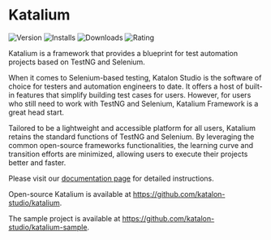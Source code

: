 # Katalium
![Version](https://vsmarketplacebadge.apphb.com/version-short/katalon-llc.katalium.svg) ![Installs](https://vsmarketplacebadge.apphb.com/installs-short/katalon-llc.katalium.svg) ![Downloads](https://vsmarketplacebadge.apphb.com/downloads-short/katalon-llc.katalium.svg) ![Rating](https://vsmarketplacebadge.apphb.com/rating-short/katalon-llc.katalium.svg) 

Katalium is a framework that provides a blueprint for test automation projects based on TestNG and Selenium.

When it comes to Selenium-based testing, Katalon Studio is the software of choice for testers and automation engineers to date. It offers a host of built-in features that simplify building test cases for users. However, for users who still need to work with TestNG and Selenium, Katalium Framework is a great head start.

Tailored to be a lightweight and accessible platform for all users, Katalium retains the standard functions of TestNG and Selenium. By leveraging the common open-source frameworks functionalities, the learning curve and transition efforts are minimized, allowing users to execute their projects better and faster.

Please visit our [documentation page](https://docs.katalon.com/katalium-framework/docs/katalium-framework-get-started-vscode.html) for detailed instructions.

Open-source Katalium is available at https://github.com/katalon-studio/katalium.

The sample project is available at https://github.com/katalon-studio/katalium-sample.

